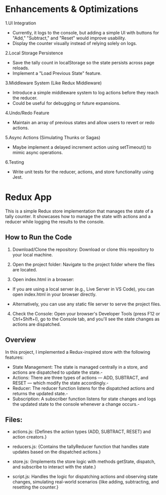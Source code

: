 # Enhancements & Optimizations

1.UI Integration

- Currently, it logs to the console, but adding a simple UI with  buttons for "Add," "Subtract," and "Reset" would improve usability.
- Display the counter visually instead of relying solely on logs.

2.Local Storage Persistence

- Save the tally count in localStorage so the state persists across page reloads.
- Implement a "Load Previous State" feature.

3.Middleware System (Like Redux Middleware)

- Introduce a simple middleware system to log actions before they reach the reducer.
- Could be useful for debugging or future expansions.

4.Undo/Redo Feature

- Maintain an array of previous states and allow users to revert or redo actions.

5.Async Actions (Simulating Thunks or Sagas)

- Maybe implement a delayed increment action using setTimeout() to mimic async operations.

6.Testing

- Write unit tests for the reducer, actions, and store        functionality using Jest.

# Redux App

This is a simple Redux store implementation that manages the state of a tally counter. It showcases how to manage the state with actions and a reducer while logging the results to the console.

## How to Run the Code

1. Download/Clone the repository: Download or clone this repository to your local machine.

2. Open the project folder: Navigate to the project folder where the files are located.

3. Open index.html in a browser:

- If you are using a local server (e.g., Live Server in VS Code), you can open index.html in your browser directly.

- Alternatively, you can use any static file server to serve the project files.

4. Check the Console: Open your browser's Developer Tools (press F12 or Ctrl+Shift+I), go to the Console tab, and you'll see the state changes as actions are dispatched.

## Overview
In this project, I implemented a Redux-inspired store with the following features:

- State Management: The state is managed centrally in a store, and actions are dispatched to update the state.-
- Actions: There are three types of actions — ADD, SUBTRACT, and RESET — which modify the state accordingly.-
- Reducer: The reducer function listens for the dispatched actions and returns the updated state.-
- Subscription: A subscriber function listens for state changes and logs the updated state to the console whenever a change occurs.-

## Files:

- actions.js: {Defines the action types (ADD, SUBTRACT, RESET) and action creators.}

- reducers.js: {Contains the tallyReducer function that handles state updates based on the dispatched actions.}

- store.js: {Implements the store logic with methods getState, dispatch, and subscribe to interact with the state.}

- script.js: Handles the logic for dispatching actions and observing state changes, simulating real-world scenarios {like adding, subtracting, and resetting the counter.}
